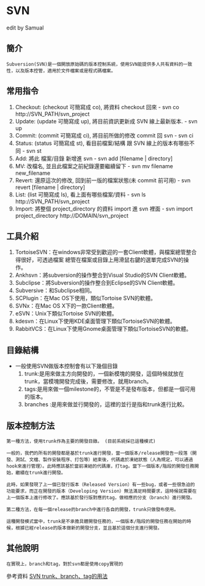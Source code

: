 # SVN
edit by Samual
## 簡介

    Subversion(SVN)是一個開放原始碼的版本控制系統，使用SVN能提供多人共有資料的一致性，以及版本控管，適用於文件檔案或是程式碼檔案。

## 常用指令
  1. Checkout: (checkout 可簡寫成 co), 將資料 checkout 回來
    - svn co http://SVN_PATH/svn_project
  2. Update: (update 可簡寫成 up), 將目前資訊更新成 SVN 線上最新版本.
    - svn up
  3. Commit: (commit 可簡寫成 ci), 將目前所做的修改 commit 回 svn
    - svn ci
  4. Status: (status 可簡寫成 st), 看目前檔案/結構 跟 SVN 線上的版本有哪些不同
    - svn st
  5. Add: 將此 檔案/目錄 新增進 svn
    - svn add [filename | directory]
  6. MV: 改檔名, 並且此檔案之前紀錄還要繼續留下
    - svn mv filename new_filename
  7. Revert: 還原這次的修改, 回到前一版的檔案狀態(未 commit 前可用)
    - svn revert [filename | directory]
  8. List: (list 可簡寫成 ls), 看上面有哪些檔案/資料
    - svn ls http://SVN_PATH/svn_project
  9. Import: 將整個 project_directory 的資料 import 進 svn 裡面
    - svn import project_directory http://DOMAIN/svn_project

## 工具介紹
    
  1. TortoiseSVN：在windows非常受到歡迎的一套Client軟體，與檔案總管整合得很好，可透過檔案 總管在檔案或目錄上用滑鼠右鍵的選單完成SVN的操作。
  2. Ankhsvn：將subversion的操作整合到Visual Studio的SVN Client軟體。
  3. Subclipse：將Subversion的操作整合到Eclipse的SVN Client軟體。
  4. Subversive：和Subclipse相同。
  5. SCPlugin：在Mac OS下使用，類似Tortoise SVN的軟體。
  6. SVNx：在Mac OS X下的一款Client軟體。
  7. eSVN：Unix下類似Tortoise SVN的軟體。
  8. kdesvn：在Linux下使用KDE桌面管理下類似TortoiseSVN的軟體。
  9. RabbitVCS：在Linux下使用Gnome桌面管理下類似TortoiseSVN的軟體。 

## 目錄結構
- 一般使用SVN做版本控制會有以下幾個目錄
  1. trunk:是用來做主方向開發的，一個新模塊的開發，這個時候就放在trunk，當模塊開發完成後，需要修改，就用branch。
  2. tags:是用來做一個milestone的，不管是不是發布版本，但都是一個可用的版本。
  3. branches :是用來做並行開發的，這裡的並行是指和trunk進行比較。

## 版本控制方法
```
第一種方法，使用trunk作為主要的開發目錄。 (目前系統採已這種模式)

一般的，我們的所有的開發都是基於trunk進行開發，當一個版本/release開發告一段落（開發、測試、文檔、製作安裝程序、打包等）結束後，代碼處於凍結狀態（人為規定，可以通過hook來進行管理）。此時應該基於當前凍結的代碼庫，打tag。當下一個版本/階段的開發任務開始，繼續在trunk進行開發。

此時，如果發現了上一個已發行版本（Released Version）有一些bug，或者一些很急迫的功能要求，而正在開發的版本（Developing Version）無法滿足時間要求，這時候就需要在上一個版本上進行修改了。應該基於發行版對應的tag，做相應的分支（branch）進行開發。

```

```
第二種方法，在每一個release的branch中進行各自的開發，trunk只做發布使用。

這種開發模式當中，trunk是不承擔具體開發任務的，一個版本/階段的開發任務在開始的時候，根據已經release的版本做新的開發分支，並且基於這個分支進行開發。

```

## 其他說明

```
在實現上，branch和tag，對於svn都是使用copy實現的

```

參考資料
[SVN trunk、branch、tag的用法](https://read01.com/zh-tw/O3mnLQ.html#.WzWmF6czaUk)
